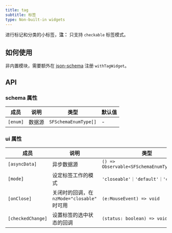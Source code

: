 ```yaml
---
title: tag
subtitle: 标签
type: Non-built-in widgets
---
```


进行标记和分类的小标签，**注：** 只支持 `checkable` 标签模式。

## 如何使用

非内置模块，需要额外在 [json-schema](https://github.com/ng-alain/ng-alain/blob/master/src/app/shared/json-schema/index.ts#L9) 注册 `withTagWidget`。

## API

### schema 属性

| 成员 | 说明 | 类型 | 默认值 |
|----|----|----|-----|
| `[enum]` | 数据源 | `SFSchemaEnumType[]` | - |

### ui 属性

| 成员 | 说明 | 类型 | 默认值 |
|----|----|----|-----|
| `[asyncData]` | 异步数据源 | `() => Observable<SFSchemaEnumType[]>` | - |
| `[mode]` | 设定标签工作的模式 | `'closeable'｜'default'｜'checkable'` | `'checkable'` |
| `[onClose]` | 关闭时的回调，在 `nzMode="closable"` 时可用 | `(e:MouseEvent) => void` | - |
| `[checkedChange]` | 设置标签的选中状态的回调 | `(status: boolean) => void` | - |
